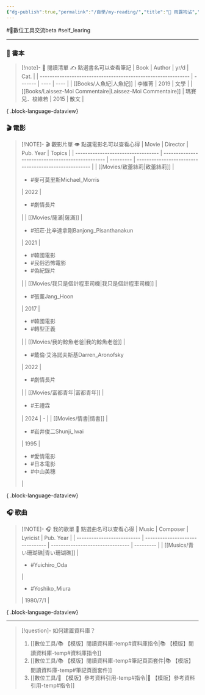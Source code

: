 ```yaml
---
{"dg-publish":true,"permalink":"/自學/my-reading/","title":"🌱 雨露均沾","noteIcon":"3","created":"2025-05-08T12:45:23.052+08:00","updated":"2025-05-30T06:14:09.000+08:00"}
---
```


 #📝數位工具交流beta  #self_learing 


---

### 📕 書本

> [!note]- 📕 閱讀清單
> ✍️ 點選書名可以查看筆記
>  | Book                                                          | Author  | yr/d | Cat. |
> | ------------------------------------------------------------- | ------- | ---- | ---- |
> | [[Books/人魚紀\|人魚紀]]                                         | 李維菁     | 2019 | 文學   |
> | [[Books/Laissez-Moi Commentaire\|Laissez-Moi Commentaire]] | 瑪賽兒．梭維若 | 2015 | 散文   |
> 
{ .block-language-dataview}


### 🎬 電影

> [!NOTE]- 🎬 觀影片單
> 👁️ 點選電影名可以查看心得
>  | Movie                              | Director                                         | Pub. Year | Topics                                                |
> | ---------------------------------- | ------------------------------------------------ | --------- | ----------------------------------------------------- |
> | [[Movies/致蕾絲莉\|致蕾絲莉]]           | <ul><li>#麥可莫里斯Michael_Morris</li></ul>           | 2022      | <ul><li>#劇情長片</li></ul>                               |
> | [[Movies/薩滿\|薩滿]]               | <ul><li>#班莊·比辛達拿剛Banjong_Pisanthanakun</li></ul> | 2021      | <ul><li>#韓國電影</li><li>#民俗恐怖電影</li><li>#偽紀錄片</li></ul> |
> | [[Movies/我只是個計程車司機\|我只是個計程車司機]] | <ul><li>#張薰Jang_Hoon</li></ul>                   | 2017      | <ul><li>#韓國電影</li><li>#轉型正義</li></ul>                 |
> | [[Movies/我的鯨魚老爸\|我的鯨魚老爸]]       | <ul><li>#戴倫·艾洛諾夫斯基Darren_Aronofsky</li></ul>     | 2022      | <ul><li>#劇情長片</li></ul>                               |
> | [[Movies/富都青年\|富都青年]]           | <ul><li>#王禮霖</li></ul>                           | 2024      | \-                                                    |
> | [[Movies/情書\|情書]]               | <ul><li>#岩井俊二Shunji_Iwai</li></ul>               | 1995      | <ul><li>#愛情電影</li><li>#日本電影</li><li>#中山美穗</li></ul>   |
> 
{ .block-language-dataview}




### 🎧 歌曲

> [!NOTE]- 🎧 我的歌單
> 🎵 點選曲名可以查看心得
>  | Music                      | Composer                        | Lyricist                         | Pub. Year |
> | -------------------------- | ------------------------------- | -------------------------------- | --------- |
> | [[Musics/青い珊瑚礁\|青い珊瑚礁]] | <ul><li>#Yuichiro_Oda</li></ul> | <ul><li>#Yoshiko_Miura</li></ul> | 1980/7/1  |
> 
{ .block-language-dataview}


---



> [!question]- 如何建置資料庫？
>  1. [[數位工具/📚 【模版】閱讀資料庫-temp#資料庫指令\|📚 【模版】閱讀資料庫-temp#資料庫指令]]
>  2. [[數位工具/📚 【模版】閱讀資料庫-temp#筆記頁面套件\|📚 【模版】閱讀資料庫-temp#筆記頁面套件]]
>  3. [[數位工具/📑 【模版】參考資料引用-temp#指令\|📑 【模版】參考資料引用-temp#指令]]













